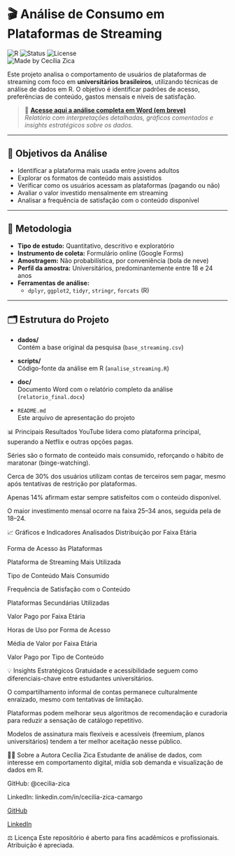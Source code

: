 # 🎬 Análise de Consumo em Plataformas de Streaming

![R](https://img.shields.io/badge/Linguagem-R-blue?logo=r) 
![Status](https://img.shields.io/badge/Status-Em%20desenvolvimento-yellow) 
![License](https://img.shields.io/badge/Licença-MIT-green)  
![Made by Cecília Zica](https://img.shields.io/badge/Feito%20por-Cecília%20Zica-purple)

Este projeto analisa o comportamento de usuários de plataformas de streaming com foco em **universitários brasileiros**, utilizando técnicas de análise de dados em R. O objetivo é identificar padrões de acesso, preferências de conteúdo, gastos mensais e níveis de satisfação.

> 📄 **[Acesse aqui a análise completa em Word (em breve)](#)**  
> *Relatório com interpretações detalhadas, gráficos comentados e insights estratégicos sobre os dados.*

---

## 📌 Objetivos da Análise

- Identificar a plataforma mais usada entre jovens adultos
- Explorar os formatos de conteúdo mais assistidos
- Verificar como os usuários acessam as plataformas (pagando ou não)
- Avaliar o valor investido mensalmente em streaming
- Analisar a frequência de satisfação com o conteúdo disponível

---

## 🔬 Metodologia

- **Tipo de estudo:** Quantitativo, descritivo e exploratório  
- **Instrumento de coleta:** Formulário online (Google Forms)  
- **Amostragem:** Não probabilística, por conveniência (bola de neve)  
- **Perfil da amostra:** Universitários, predominantemente entre 18 e 24 anos  
- **Ferramentas de análise:**  
  - `dplyr`, `ggplot2`, `tidyr`, `stringr`, `forcats` (R)

---
## 🗂 Estrutura do Projeto

- **dados/**  
  Contém a base original da pesquisa (`base_streaming.csv`)

- **scripts/**  
  Código-fonte da análise em R (`analise_streaming.R`)

- **doc/**  
  Documento Word com o relatório completo da análise (`relatorio_final.docx`)

- `README.md`  
  Este arquivo de apresentação do projeto


📊 Principais Resultados
YouTube lidera como plataforma principal, superando a Netflix e outras opções pagas.

Séries são o formato de conteúdo mais consumido, reforçando o hábito de maratonar (binge-watching).

Cerca de 30% dos usuários utilizam contas de terceiros sem pagar, mesmo após tentativas de restrição por plataformas.

Apenas 14% afirmam estar sempre satisfeitos com o conteúdo disponível.

O maior investimento mensal ocorre na faixa 25–34 anos, seguida pela de 18–24.

📈 Gráficos e Indicadores Analisados
Distribuição por Faixa Etária

Forma de Acesso às Plataformas

Plataforma de Streaming Mais Utilizada

Tipo de Conteúdo Mais Consumido

Frequência de Satisfação com o Conteúdo

Plataformas Secundárias Utilizadas

Valor Pago por Faixa Etária

Horas de Uso por Forma de Acesso

Média de Valor por Faixa Etária

Valor Pago por Tipo de Conteúdo

💡 Insights Estratégicos
Gratuidade e acessibilidade seguem como diferenciais-chave entre estudantes universitários.

O compartilhamento informal de contas permanece culturalmente enraizado, mesmo com tentativas de limitação.

Plataformas podem melhorar seus algoritmos de recomendação e curadoria para reduzir a sensação de catálogo repetitivo.

Modelos de assinatura mais flexíveis e acessíveis (freemium, planos universitários) tendem a ter melhor aceitação nesse público.

👩‍💻 Sobre a Autora
Cecília Zica
Estudante de análise de dados, com interesse em comportamento digital, mídia sob demanda e visualização de dados em R.

GitHub: @cecilia-zica

LinkedIn: linkedin.com/in/cecilia-zica-camargo



[GitHub](https://github.com/cecilia-zica)

[LinkedIn](https://www.linkedin.com/in/cec%C3%ADlia-zica-camargo/)

⚖️ Licença
Este repositório é aberto para fins acadêmicos e profissionais. Atribuição é apreciada.


